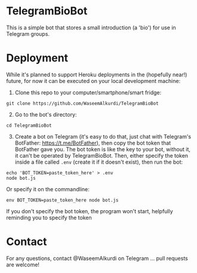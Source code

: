 # TelegramBioBot
This is a simple bot that stores a small introduction (a 'bio') for use in Telegram groups.

# Deployment
While it's planned to support Heroku deployments in the (hopefully near!) future, for now it can be executed on your local development machine:
1. Clone this repo to your computer/smartphone/smart fridge:
```
git clone https://github.com/WaseemAlkurdi/TelegramBioBot
```

2. Go to the bot's directory:
```
cd TelegramBioBot
```

3. Create a bot on Telegram (it's easy to do that, just chat with Telegram's BotFather: https://t.me/BotFather), then copy the bot token that BotFather gave you.
The bot token is like the key to your bot, without it, it can't be operated by TelegramBioBot.
Then, either specify the token inside a file called `.env` (create it if it doesn't exist), then run the bot:
```
echo 'BOT_TOKEN=paste_token_here' > .env
node bot.js
```
Or specify it on the commandline: 
```
env BOT_TOKEN=paste_token_here node bot.js
```
If you don't specify the bot token, the program won't start, helpfully reminding you to specify the token

# Contact
For any questions, contact @WaseemAlkurdi on Telegram ... pull requests are welcome!

